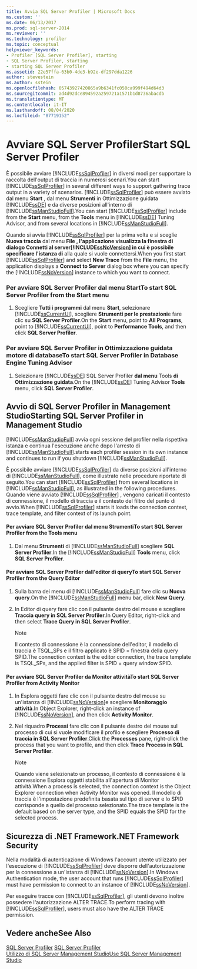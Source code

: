 ```yaml
---
title: Avvia SQL Server Profiler | Microsoft Docs
ms.custom: ''
ms.date: 06/13/2017
ms.prod: sql-server-2014
ms.reviewer: ''
ms.technology: profiler
ms.topic: conceptual
helpviewer_keywords:
- Profiler [SQL Server Profiler], starting
- SQL Server Profiler, starting
- starting SQL Server Profiler
ms.assetid: 22e57ffa-63b0-4de3-b92e-df297dda1226
author: stevestein
ms.author: sstein
ms.openlocfilehash: 05743927420865a9b6341fc050ca999f494d64d3
ms.sourcegitcommit: ad4d92dce894592a259721a1571b1d8736abacdb
ms.translationtype: MT
ms.contentlocale: it-IT
ms.lasthandoff: 08/04/2020
ms.locfileid: "87719152"
---
```

# <a name="start-sql-server-profiler"></a><span data-ttu-id="ad7d8-102">Avviare SQL Server Profiler</span><span class="sxs-lookup"><span data-stu-id="ad7d8-102">Start SQL Server Profiler</span></span>
  <span data-ttu-id="ad7d8-103">È possibile avviare [!INCLUDE[ssSqlProfiler](../../includes/sssqlprofiler-md.md)] in diversi modi per supportare la raccolta dell'output di traccia in numerosi scenari.</span><span class="sxs-lookup"><span data-stu-id="ad7d8-103">You can start [!INCLUDE[ssSqlProfiler](../../includes/sssqlprofiler-md.md)] in several different ways to support gathering trace output in a variety of scenarios.</span></span> <span data-ttu-id="ad7d8-104">[!INCLUDE[ssSqlProfiler](../../includes/sssqlprofiler-md.md)] può essere avviato dal menu **Start** , dal menu **Strumenti** in Ottimizzazione guidata [!INCLUDE[ssDE](../../includes/ssde-md.md)] e da diverse posizioni all'interno di [!INCLUDE[ssManStudioFull](../../includes/ssmanstudiofull-md.md)].</span><span class="sxs-lookup"><span data-stu-id="ad7d8-104">You can start [!INCLUDE[ssSqlProfiler](../../includes/sssqlprofiler-md.md)] include from the **Start** menu, from the **Tools** menu in [!INCLUDE[ssDE](../../includes/ssde-md.md)] Tuning Advisor, and from several locations in [!INCLUDE[ssManStudioFull](../../includes/ssmanstudiofull-md.md)].</span></span>  
  
 <span data-ttu-id="ad7d8-105">Quando si avvia [!INCLUDE[ssSqlProfiler](../../includes/sssqlprofiler-md.md)] per la prima volta e si sceglie **Nuova traccia** dal menu **File **, l'applicazione visualizza la finestra di dialogo** Connetti al server[!INCLUDE[ssNoVersion](../../includes/ssnoversion-md.md)] in cui è possibile specificare l'istanza di** alla quale si vuole connettersi.</span><span class="sxs-lookup"><span data-stu-id="ad7d8-105">When you first start [!INCLUDE[ssSqlProfiler](../../includes/sssqlprofiler-md.md)] and select **New Trace** from the **File** menu, the application displays a **Connect to Server** dialog box where you can specify the [!INCLUDE[ssNoVersion](../../includes/ssnoversion-md.md)] instance to which you want to connect.</span></span>  
  
### <a name="to-start-sql-server-profiler-from-the-start-menu"></a><span data-ttu-id="ad7d8-106">Per avviare SQL Server Profiler dal menu Start</span><span class="sxs-lookup"><span data-stu-id="ad7d8-106">To start SQL Server Profiler from the Start menu</span></span>  
  
1.  <span data-ttu-id="ad7d8-107">Scegliere **Tutti i programmi** dal menu **Start**, selezionare [!INCLUDE[ssCurrentUI](../../includes/sscurrentui-md.md)], scegliere **Strumenti per le prestazioni**e fare clic su **SQL Server Profiler**.</span><span class="sxs-lookup"><span data-stu-id="ad7d8-107">On the **Start** menu, point to **All Programs**, point to [!INCLUDE[ssCurrentUI](../../includes/sscurrentui-md.md)], point to **Performance Tools**, and then click **SQL Server Profiler**.</span></span>  
  
### <a name="to-start-sql-server-profiler-in-database-engine-tuning-advisor"></a><span data-ttu-id="ad7d8-108">Per avviare SQL Server Profiler in Ottimizzazione guidata motore di database</span><span class="sxs-lookup"><span data-stu-id="ad7d8-108">To start SQL Server Profiler in Database Engine Tuning Advisor</span></span>  
  
1.  <span data-ttu-id="ad7d8-109">Selezionare [!INCLUDE[ssDE](../../includes/ssde-md.md)] SQL Server Profiler **dal menu** Tools **di Ottimizzazione guidata**.</span><span class="sxs-lookup"><span data-stu-id="ad7d8-109">On the [!INCLUDE[ssDE](../../includes/ssde-md.md)] Tuning Advisor **Tools** menu, click **SQL Server Profiler**.</span></span>  
  
## <a name="starting-sql-server-profiler-in-management-studio"></a><span data-ttu-id="ad7d8-110">Avvio di SQL Server Profiler in Management Studio</span><span class="sxs-lookup"><span data-stu-id="ad7d8-110">Starting SQL Server Profiler in Management Studio</span></span>  
 [!INCLUDE[ssManStudioFull](../../includes/ssmanstudiofull-md.md)] <span data-ttu-id="ad7d8-111">avvia ogni sessione del profiler nella rispettiva istanza e continua l'esecuzione anche dopo l'arresto di [!INCLUDE[ssManStudioFull](../../includes/ssmanstudiofull-md.md)].</span><span class="sxs-lookup"><span data-stu-id="ad7d8-111">starts each profiler session in its own instance and continues to run if you shutdown [!INCLUDE[ssManStudioFull](../../includes/ssmanstudiofull-md.md)].</span></span>  
  
 <span data-ttu-id="ad7d8-112">È possibile avviare [!INCLUDE[ssSqlProfiler](../../includes/sssqlprofiler-md.md)] da diverse posizioni all'interno di [!INCLUDE[ssManStudioFull](../../includes/ssmanstudiofull-md.md)], come illustrato nelle procedure riportate di seguito.</span><span class="sxs-lookup"><span data-stu-id="ad7d8-112">You can start [!INCLUDE[ssSqlProfiler](../../includes/sssqlprofiler-md.md)] from several locations in [!INCLUDE[ssManStudioFull](../../includes/ssmanstudiofull-md.md)], as illustrated in the following procedures.</span></span> <span data-ttu-id="ad7d8-113">Quando viene avviato [!INCLUDE[ssSqlProfiler](../../includes/sssqlprofiler-md.md)] , vengono caricati il contesto di connessione, il modello di traccia e il contesto del filtro del punto di avvio.</span><span class="sxs-lookup"><span data-stu-id="ad7d8-113">When [!INCLUDE[ssSqlProfiler](../../includes/sssqlprofiler-md.md)] starts it loads the connection context, trace template, and filter context of its launch point.</span></span>  
  
#### <a name="to-start-sql-server-profiler-from-the-tools-menu"></a><span data-ttu-id="ad7d8-114">Per avviare SQL Server Profiler dal menu Strumenti</span><span class="sxs-lookup"><span data-stu-id="ad7d8-114">To start SQL Server Profiler from the Tools menu</span></span>  
  
1.  <span data-ttu-id="ad7d8-115">Dal menu **Strumenti** di [!INCLUDE[ssManStudioFull](../../includes/ssmanstudiofull-md.md)] scegliere **SQL Server Profiler**.</span><span class="sxs-lookup"><span data-stu-id="ad7d8-115">In the [!INCLUDE[ssManStudioFull](../../includes/ssmanstudiofull-md.md)] **Tools** menu, click **SQL Server Profiler**.</span></span>  
  
#### <a name="to-start-sql-server-profiler-from-the-query-editor"></a><span data-ttu-id="ad7d8-116">Per avviare SQL Server Profiler dall'editor di query</span><span class="sxs-lookup"><span data-stu-id="ad7d8-116">To start SQL Server Profiler from the Query Editor</span></span>  
  
1.  <span data-ttu-id="ad7d8-117">Sulla barra dei menu di [!INCLUDE[ssManStudioFull](../../includes/ssmanstudiofull-md.md)] fare clic su **Nuova query**.</span><span class="sxs-lookup"><span data-stu-id="ad7d8-117">On the [!INCLUDE[ssManStudioFull](../../includes/ssmanstudiofull-md.md)] menu bar, click **New Query**.</span></span>  
  
2.  <span data-ttu-id="ad7d8-118">In Editor di query fare clic con il pulsante destro del mouse e scegliere **Traccia query in SQL Server Profiler**.</span><span class="sxs-lookup"><span data-stu-id="ad7d8-118">In Query Editor, right-click and then select **Trace Query in SQL Server Profiler**.</span></span>  
  
    > [!NOTE]  
    >  <span data-ttu-id="ad7d8-119">Il contesto di connessione è la connessione dell'editor, il modello di traccia è TSQL_SPs e il filtro applicato è SPID = finestra della query SPID.</span><span class="sxs-lookup"><span data-stu-id="ad7d8-119">The connection context is the editor connection, the trace template is TSQL_SPs, and the applied filter is SPID = query window SPID.</span></span>  
  
#### <a name="to-start-sql-server-profiler-from-activity-monitor"></a><span data-ttu-id="ad7d8-120">Per avviare SQL Server Profiler da Monitor attività</span><span class="sxs-lookup"><span data-stu-id="ad7d8-120">To start SQL Server Profiler from Activity Monitor</span></span>  
  
1.  <span data-ttu-id="ad7d8-121">In Esplora oggetti fare clic con il pulsante destro del mouse su un'istanza di [!INCLUDE[ssNoVersion](../../includes/ssnoversion-md.md)]e scegliere **Monitoraggio attività**.</span><span class="sxs-lookup"><span data-stu-id="ad7d8-121">In Object Explorer, right-click an instance of [!INCLUDE[ssNoVersion](../../includes/ssnoversion-md.md)], and then click **Activity Monitor**.</span></span>  
  
2.  <span data-ttu-id="ad7d8-122">Nel riquadro **Processi** fare clic con il pulsante destro del mouse sul processo di cui si vuole modificare il profilo e scegliere **Processo di traccia in SQL Server Profiler**.</span><span class="sxs-lookup"><span data-stu-id="ad7d8-122">Click the **Processes** pane, right-click the process that you want to profile, and then click **Trace Process in SQL Server Profiler**.</span></span>  
  
    > [!NOTE]  
    >  <span data-ttu-id="ad7d8-123">Quando viene selezionato un processo, il contesto di connessione è la connessione Esplora oggetti stabilita all'apertura di Monitor attività.</span><span class="sxs-lookup"><span data-stu-id="ad7d8-123">When a process is selected, the connection context is the Object Explorer connection when Activity Monitor was opened.</span></span> <span data-ttu-id="ad7d8-124">Il modello di traccia è l'impostazione predefinita basata sul tipo di server e lo SPID corrisponde a quello del processo selezionato.</span><span class="sxs-lookup"><span data-stu-id="ad7d8-124">The trace template is the default based on the server type, and the SPID equals the SPID for the selected process.</span></span>  
  
## <a name="net-framework-security"></a><span data-ttu-id="ad7d8-125">Sicurezza di .NET Framework</span><span class="sxs-lookup"><span data-stu-id="ad7d8-125">.NET Framework Security</span></span>  
 <span data-ttu-id="ad7d8-126">Nella modalità di autenticazione di Windows l'account utente utilizzato per l'esecuzione di [!INCLUDE[ssSqlProfiler](../../includes/sssqlprofiler-md.md)] deve disporre dell'autorizzazione per la connessione a un'istanza di [!INCLUDE[ssNoVersion](../../includes/ssnoversion-md.md)].</span><span class="sxs-lookup"><span data-stu-id="ad7d8-126">In Windows Authentication mode, the user account that runs [!INCLUDE[ssSqlProfiler](../../includes/sssqlprofiler-md.md)] must have permission to connect to an instance of [!INCLUDE[ssNoVersion](../../includes/ssnoversion-md.md)].</span></span>  
  
 <span data-ttu-id="ad7d8-127">Per eseguire tracce con [!INCLUDE[ssSqlProfiler](../../includes/sssqlprofiler-md.md)], gli utenti devono inoltre possedere l'autorizzazione ALTER TRACE.</span><span class="sxs-lookup"><span data-stu-id="ad7d8-127">To perform tracing with [!INCLUDE[ssSqlProfiler](../../includes/sssqlprofiler-md.md)], users must also have the ALTER TRACE permission.</span></span>  
  
## <a name="see-also"></a><span data-ttu-id="ad7d8-128">Vedere anche</span><span class="sxs-lookup"><span data-stu-id="ad7d8-128">See Also</span></span>  
 <span data-ttu-id="ad7d8-129">[SQL Server Profiler](sql-server-profiler.md) </span><span class="sxs-lookup"><span data-stu-id="ad7d8-129">[SQL Server Profiler](sql-server-profiler.md) </span></span>  
 [<span data-ttu-id="ad7d8-130">Utilizzo di SQL Server Management Studio</span><span class="sxs-lookup"><span data-stu-id="ad7d8-130">Use SQL Server Management Studio</span></span>](../../database-engine/use-sql-server-management-studio.md)  
  
  
